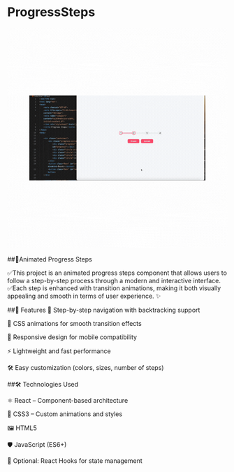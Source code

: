 # ProgressSteps

![](./src/ProgressSteps.gif)

##🚀Animated Progress Steps

✅This project is an animated progress steps component that allows users to follow a step-by-step process through a modern and interactive interface.
✅Each step is enhanced with transition animations, making it both visually appealing and smooth in terms of user experience. ✨

##🎯 Features
🔄 Step-by-step navigation with backtracking support

🎨 CSS animations for smooth transition effects

📱 Responsive design for mobile compatibility

⚡ Lightweight and fast performance

🛠 Easy customization (colors, sizes, number of steps)

##🛠 Technologies Used

⚛️ React – Component-based architecture

🎨 CSS3 – Custom animations and styles

🖼 HTML5

🛡 JavaScript (ES6+)

🎯 Optional: React Hooks for state management
